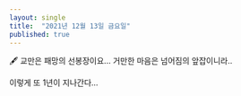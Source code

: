 ```yaml
---
layout: single
title:  "2021년 12월 13일 금요일"
published: true
---
```


🖋️ 교만은 패망의 선봉장이요... 거만한 마음은 넘어짐의 앞잡이니라..



이렇게 또 1년이 지나간다...



